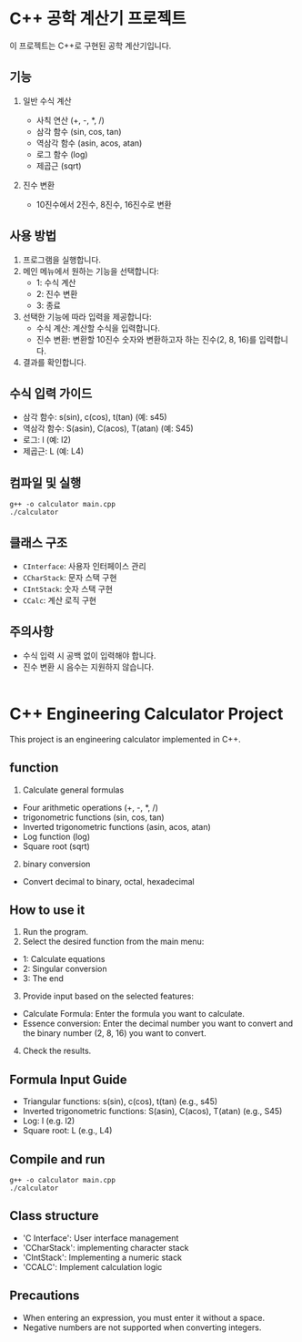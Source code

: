 # C++ 공학 계산기 프로젝트

이 프로젝트는 C++로 구현된 공학 계산기입니다.

## 기능

1. 일반 수식 계산
   - 사칙 연산 (+, -, *, /)
   - 삼각 함수 (sin, cos, tan)
   - 역삼각 함수 (asin, acos, atan)
   - 로그 함수 (log)
   - 제곱근 (sqrt)

2. 진수 변환
   - 10진수에서 2진수, 8진수, 16진수로 변환

## 사용 방법

1. 프로그램을 실행합니다.
2. 메인 메뉴에서 원하는 기능을 선택합니다:
   - 1: 수식 계산
   - 2: 진수 변환
   - 3: 종료
3. 선택한 기능에 따라 입력을 제공합니다:
   - 수식 계산: 계산할 수식을 입력합니다.
   - 진수 변환: 변환할 10진수 숫자와 변환하고자 하는 진수(2, 8, 16)를 입력합니다.
4. 결과를 확인합니다.

## 수식 입력 가이드

- 삼각 함수: s(sin), c(cos), t(tan) (예: s45)
- 역삼각 함수: S(asin), C(acos), T(atan) (예: S45)
- 로그: l (예: l2)
- 제곱근: L (예: L4)

## 컴파일 및 실행

```
g++ -o calculator main.cpp
./calculator
```

## 클래스 구조

- `CInterface`: 사용자 인터페이스 관리
- `CCharStack`: 문자 스택 구현
- `CIntStack`: 숫자 스택 구현
- `CCalc`: 계산 로직 구현

## 주의사항

- 수식 입력 시 공백 없이 입력해야 합니다.
- 진수 변환 시 음수는 지원하지 않습니다.
  <br/>
  <br/>
# C++ Engineering Calculator Project

This project is an engineering calculator implemented in C++.

## function

1. Calculate general formulas
- Four arithmetic operations (+, -, *, /)
- trigonometric functions (sin, cos, tan)
- Inverted trigonometric functions (asin, acos, atan)
- Log function (log)
- Square root (sqrt)

2. binary conversion
- Convert decimal to binary, octal, hexadecimal

## How to use it

1. Run the program.
2. Select the desired function from the main menu:
- 1: Calculate equations
- 2: Singular conversion
- 3: The end
3. Provide input based on the selected features:
- Calculate Formula: Enter the formula you want to calculate.
- Essence conversion: Enter the decimal number you want to convert and the binary number (2, 8, 16) you want to convert.
4. Check the results.

## Formula Input Guide

- Triangular functions: s(sin), c(cos), t(tan) (e.g., s45)
- Inverted trigonometric functions: S(asin), C(acos), T(atan) (e.g., S45)
- Log: l (e.g. l2)
- Square root: L (e.g., L4)

## Compile and run

```
g++ -o calculator main.cpp
./calculator
```

## Class structure

- 'C Interface': User interface management
- 'CCharStack': implementing character stack
- 'CIntStack': Implementing a numeric stack
- 'CCALC': Implement calculation logic

## Precautions

- When entering an expression, you must enter it without a space.
- Negative numbers are not supported when converting integers.

